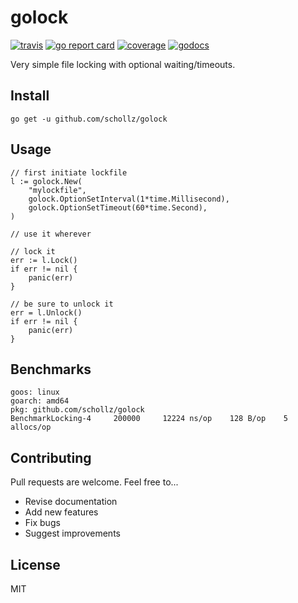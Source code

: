 # golock

[![travis](https://travis-ci.org/schollz/golock.svg?branch=master)](https://travis-ci.org/schollz/golock) 
[![go report card](https://goreportcard.com/badge/github.com/schollz/golock)](https://goreportcard.com/report/github.com/schollz/golock) 
[![coverage](https://img.shields.io/badge/coverage-100%25-brightgreen.svg)](https://gocover.io/github.com/schollz/golock)
[![godocs](https://godoc.org/github.com/schollz/golock?status.svg)](https://godoc.org/github.com/schollz/golock) 

Very simple file locking with optional waiting/timeouts.


## Install

```
go get -u github.com/schollz/golock
```

## Usage 

```golang
// first initiate lockfile
l := golock.New(
    "mylockfile", 
    golock.OptionSetInterval(1*time.Millisecond), 
    golock.OptionSetTimeout(60*time.Second),
)

// use it wherever

// lock it
err := l.Lock()
if err != nil {
    panic(err)
}

// be sure to unlock it
err = l.Unlock()
if err != nil {
    panic(err)
}
```

## Benchmarks

```
goos: linux
goarch: amd64
pkg: github.com/schollz/golock
BenchmarkLocking-4     200000     12224 ns/op    128 B/op    5 allocs/op
```

## Contributing

Pull requests are welcome. Feel free to...

- Revise documentation
- Add new features
- Fix bugs
- Suggest improvements

## License

MIT